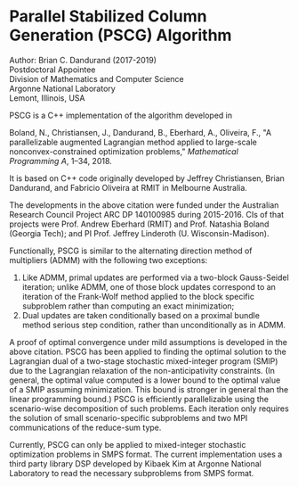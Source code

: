 # Parallel Stabilized Column Generation (PSCG) Algorithm


Author: Brian C. Dandurand (2017-2019)  
Postdoctoral Appointee  
Division of Mathematics and Computer Science  
Argonne National Laboratory  
Lemont, Illinois, USA 

PSCG is a C++ implementation of the algorithm developed in

Boland, N., Christiansen, J., Dandurand, B., Eberhard, A., Oliveira, F., 
"A parallelizable augmented Lagrangian method applied to large-scale nonconvex-constrained optimization problems," *Mathematical Programming A*, 1–34, 2018.

It is based on C++ code originally developed by Jeffrey Christiansen, Brian Dandurand, and Fabricio Oliveira
at RMIT in Melbourne Australia. 

The developments in the above citation were funded under the Australian Research Council Project ARC DP 140100985 during 2015-2016.
CIs of that projects were Prof. Andrew Eberhard (RMIT) and Prof. Natashia Boland (Georgia Tech); and PI Prof. Jeffrey Linderoth (U. Wisconsin-Madison).

Functionally, PSCG is similar to the alternating direction method of multipliers (ADMM) with the following two exceptions:

1) Like ADMM, primal updates are performed via a two-block Gauss-Seidel iteration; 
unlike ADMM, one of those block updates correspond to an iteration of the Frank-Wolf method applied to the block specific subproblem rather than computing an exact minimization;
2) Dual updates are taken conditionally based on a proximal bundle method serious step condition, rather than unconditionally as in ADMM.

A proof of optimal convergence under mild assumptions is developed in the above citation.
PSCG has been applied to finding the optimal solution to the Lagrangian dual of a two-stage stochastic 
mixed-integer program (SMIP) due to the Lagrangian relaxation of the non-anticipativity constraints. 
(In general, the optimal value computed is a lower bound to the optimal value of a SMIP assuming minimization.
This bound is stronger in general than the linear programming bound.)
PSCG is efficiently parallelizable using the scenario-wise decomposition of such problems.
Each iteration only requires the solution of small scenario-specific subproblems and two MPI communications of the reduce-sum type.

Currently, PSCG can only be applied to mixed-integer stochastic optimization problems in SMPS format. 
The current implementation uses a third party library DSP 
developed by Kibaek Kim at Argonne National Laboratory to read the necessary subproblems from SMPS format.
